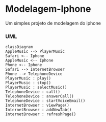 # Modelagem-Iphone

Um simples projeto de modelagem do iphone

### UML

```mermaid
classDiagram
AppleMusic --> PlayerMusic
Safari <-- Iphone
AppleMusic <-- Iphone
Phone <-- Iphone
Safari --> InternetBrowser
Phone --> TelephoneDevice
PlayerMusic : play()
PlayerMusic : stop()
PlayerMusic : selectMusic()
TelephoneDevice : call()
TelephoneDevice : answerCall()
TelephoneDevice : startVoiceEmail()
InternetBrowser : viewPage()
InternetBrowser : addNewTab()
InternetBrowser : refreshPage()
```
